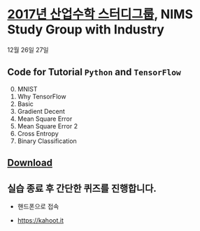 # [2017년 산업수학 스터디그룹](http://sgi.icim.or.kr), NIMS Study Group with Industry

12월 26일 27일

## Code for Tutorial `Python` and `TensorFlow`

0. MNIST
1. Why TensorFlow
2. Basic
3. Gradient Decent
4. Mean Square Error
5. Mean Square Error 2
6. Cross Entropy
7. Binary Classification


## [Download](https://mjgim.icim.or.kr/data/study_group_2017.zip)

## 실습 종료 후 간단한 퀴즈를 진행합니다.

- 핸드폰으로 접속

- https://kahoot.it
